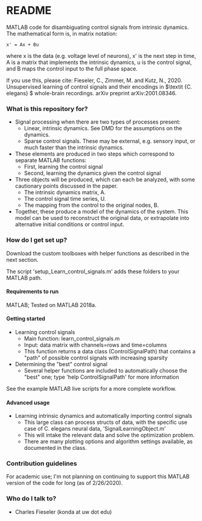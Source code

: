 # README #

MATLAB code for disambiguating control signals from intrinsic dynamics.
The mathematical form is, in matrix notation:

	x' = Ax + Bu
	
where x is the data (e.g. voltage level of neurons), x' is the next step in time, A is a matrix that implements the intrinsic dynamics, u is the control signal, and B maps the control input to the full phase space.
	
If you use this, please cite: 
Fieseler, C., Zimmer, M. and Kutz, N., 2020. Unsupervised learning of control signals and their encodings in $\textit {C. elegans} $ whole-brain recordings. arXiv preprint arXiv:2001.08346.

### What is this repository for? ###

* Signal processing when there are two types of processes present:
	* Linear, intrinsic dynamics. See DMD for the assumptions on the dynamics.
	* Sparse control signals. These may be external, e.g. sensory input, or much faster than the intrinsic dynamics.
* These elements are produced in two steps which correspond to separate MATLAB functions:
	* First, learning the control signal
	* Second, learning the dynamics given the control signal
* Three objects will be produced, which can each be analyzed, with some cautionary points discussed in the paper.
	* The intrinsic dynamics matrix, A.
	* The control signal time series, U.
	* The mapping from the control to the original nodes, B.
* Together, these produce a model of the dynamics of the system. This model can be used to reconstruct the original data, or extrapolate into alternative initial conditions or control input.
	

### How do I get set up? ###

Download the custom toolboxes with helper functions as described in the next section.

The script 'setup_Learn_control_signals.m' adds these folders to your MATLAB path.


#### Requirements to run

MATLAB; Tested on MATLAB 2018a.


#### Getting started

* Learning control signals
	* Main function: learn_control_signals.m
	* Input: data matrix with channels=rows and time=columns
	* This function returns a data class (ControlSignalPath) that contains a "path" of possible control signals with increasing sparsity
* Determining the "best" control signal
	* Several helper functions are included to automatically choose the "best" one; type 'help ControlSignalPath' for more information
	
See the example MATLAB live scripts for a more complete workflow.


#### Advanced usage
* Learning intrinsic dynamics and automatically importing control signals
	* This large class can process structs of data, with the specific use case of C. elegans neural data, 'SignalLearningObject.m'
	* This will intake the relevant data and solve the optimization problem. 
	* There are many plotting options and algorithm settings available, as documented in the class.


### Contribution guidelines ###

For academic use; I'm not planning on continuing to support this MATLAB version of the code for long (as of 2/26/2020).


### Who do I talk to? ###

* Charles Fieseler (konda at uw dot edu)